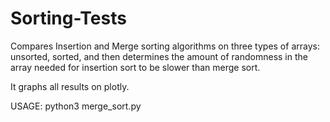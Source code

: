 # Sorting-Tests

Compares Insertion and Merge sorting algorithms on three types of arrays: unsorted, sorted, 
and then determines the amount of randomness in the array needed for insertion sort to be slower than merge sort.

It graphs all results on plotly.


USAGE: python3 merge_sort.py
